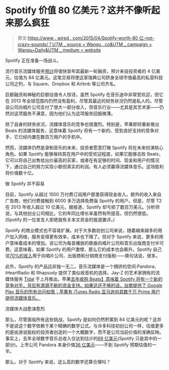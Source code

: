 # Spotify 价值 80 亿美元？这并不像听起来那么疯狂

> 原文:[https://www . wired . com/2015/04/Spotify-worth-80 亿-not-crazy-sounds/？UTM _ source = Wanqu . co&UTM _ campaign = Wanqu+Daily&UTM _ medium = website](https://www.wired.com/2015/04/spotify-worth-8-billion-not-crazy-sounds/?utm_source=wanqu.co&utm_campaign=Wanqu+Daily&utm_medium=website)

Spotify 正在准备一场战斗。

流行音乐流媒体服务[预计](http://www.wsj.com/articles/spotify-nears-deal-to-raise-400-million-at-8-4-billion-valuation-1428700668)将很快宣布其最新一轮融资，预计来自投资者的 4 亿美元，估值为 84 亿美元。这笔交易将使这家瑞典公司跻身全球市值最高的私营科技公司之列，与 Square、Dropbox 和 Airbnb 等公司齐名。

巨额融资和神秘的巨额估值令人惊讶。虽然 Spotify 在音乐迷中非常受欢迎，但它在 2013 年全球范围内仍然没有盈利，尽管其最近的财务状况仍然是私人的。尽管该公司向唱片公司支付了很大一部分收入，但音乐行业——尤其是其艺术家——仍然对这项服务不满意，因为他们认为这项服务回报微薄。

除了自身的财务状况，流媒体音乐的竞争也很激烈。特别是，苹果即将重新推出 Beats 的流媒体服务，这意味着 Spotify 将有一个新的、受到良好支持的竞争对手，它已经内置在数百万用户的手机中。

然而，流媒体仍然是录制音乐的未来，投资者愿意打赌 Spotify 将在未来扮演核心角色。如果 Spotify 能够保持其在用户中的受欢迎程度，如果它能够击败 Beats，它可以将自己出售给出价最高的买家，或者在有足够的时间、现金和用户的情况下，通过自己的努力实现小额但真实的利润。有人必须赢得流媒体音乐。这场胜利将价值数十亿。

做 Spotify 并不容易

目前，Spotify 从超过 1500 万付费订阅用户那里获得现金收入。额外的收入来自广告商，他们付费接触到 6000 多万选择免费版 Spotify 的用户。但是，尽管 T2 在 2013 年收入超过 10 亿美元，据报道，Spotify 却亏损了数百万美元。分析师说，与其他创业公司相比，它的年同比增长率虽然有所提高，但仍然很低。(Spotify 的一位发言人拒绝就有关本文资金的报道置评。)

Spotify 的商业模式也不容易扩展。对于大多数初创公司来说，随着越来越多的用户加入网络，服务变得更有效率，成本也下降了。但对于 Spotify 来说，更多的用户意味着成本的增加。该公司为每首播放的歌曲向唱片公司和音乐出版商支付许可费。这意味着，如果 Spotify 的用户激增，那么它的成本也会飙升。Spotify 自己说[70%的收入](http://www.spotifyartists.com/spotify-explained/#how-does-spotify-make-money)用于向唱片公司、出版商和分销商支付版税——换句话说，很多。

此外，Spotify 的产品远非独一无二。音乐流媒体是一个拥挤的空间:Pandora、iHeartRadio 和 Rhapsody 提供了类似收音机的选择。Jay-Z 的艺术家拥有的流媒体服务 [Tidal](https://www.wired.com/2015/03/jay-z-tidal-streaming-service/) 于上月推出。苹果[去年收购 Beats】意味着 Spotify 将有一个新的竞争对手，背后有源源不断的资金支持。如果这还不够的话，谷歌提供了 Google Play 音乐的所有访问权限；苹果有 iTunes Radio 亚马逊向其数千万 Prime 用户提供流媒体音乐。](https://www.wired.com/2014/05/apple-beats-best-idea-since-ipad/)

流媒体大战愈演愈烈

那么，尽管面临所有这些挑战，Spotify 是如何仍然积累到 84 亿美元的呢？这并不是说这个数字依赖于某个精确的数学公式。与许多科技初创公司一样，估值更多的是由游说股权的投资者创造的一个大概数字，而不是公司当前价值的准确反映。事实上，去年全球数字音乐总收入仅达到估计的[69 亿美元](http://ifpi.org/news/Global-digital-music-revenues-match-physical-format-sales-for-first-time)(Spotify 只是其中的一部分)。上市公司 Pandora 本身价值[36 亿美元](http://finance.yahoo.com/q?s=P)——不到 Spotify 预期估值的一半。

那么，对于 Spotify 来说，这么高的数字还算合理吗？